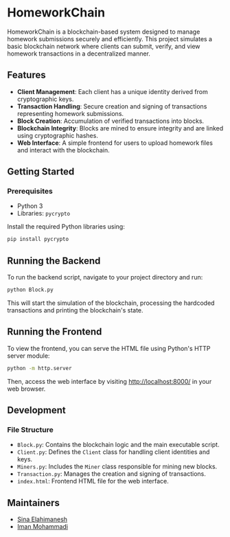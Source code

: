 # HomeworkChain

HomeworkChain is a blockchain-based system designed to manage homework submissions securely and efficiently. This project simulates a basic blockchain network where clients can submit, verify, and view homework transactions in a decentralized manner.

## Features

- **Client Management**: Each client has a unique identity derived from cryptographic keys.
- **Transaction Handling**: Secure creation and signing of transactions representing homework submissions.
- **Block Creation**: Accumulation of verified transactions into blocks.
- **Blockchain Integrity**: Blocks are mined to ensure integrity and are linked using cryptographic hashes.
- **Web Interface**: A simple frontend for users to upload homework files and interact with the blockchain.

## Getting Started

### Prerequisites

- Python 3
- Libraries: `pycrypto`

Install the required Python libraries using:

```bash
pip install pycrypto
```

## Running the Backend

To run the backend script, navigate to your project directory and run:

```bash
python Block.py
```

This will start the simulation of the blockchain, processing the hardcoded transactions and printing the blockchain's state.

## Running the Frontend

To view the frontend, you can serve the HTML file using Python's HTTP server module:

```bash
python -m http.server
```

Then, access the web interface by visiting [http://localhost:8000/](http://localhost:8000/) in your web browser.

## Development

### File Structure

- `Block.py`: Contains the blockchain logic and the main executable script.
- `Client.py`: Defines the `Client` class for handling client identities and keys.
- `Miners.py`: Includes the `Miner` class responsible for mining new blocks.
- `Transaction.py`: Manages the creation and signing of transactions.
- `index.html`: Frontend HTML file for the web interface.

## Maintainers

- [Sina Elahimanesh](https://github.com/SinaElahimanesh)
- [Iman Mohammadi](https://github.com/Imanm02)
